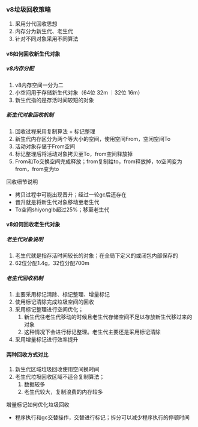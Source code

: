 ### v8垃圾回收策略

1. 采用分代回收思想
2. 内存分为新生代、老生代
3. 针对不同对象采用不同算法

#### v8如何回收新生代对象

##### v8内存分配

1. v8内存空间一分为二
2. 小空间用于存储新生代对象（64位 32m ｜32位 16m）
3. 新生代指的是存活时间较短的对象

##### 新生代对象回收机制

1. 回收过程采用复制算法 + 标记整理
2. 新生代内存区分为两个等大小的空间，使用空间From，空闲空间To
3. 活动对象存储于From空间
4. 标记整理后将活动对象拷贝至To，from空间释放掉
5. From和To交换空间完成释放；from复制给to，from释放掉，to空间变为from，from变为to

回收细节说明

* 拷贝过程中可能出现晋升；经过一轮gc后还存在
* 晋升就是将新生代对象移动至老生代
* To空间shiyonglb超过25%；移至老生代

#### v8如何回收老生代对象

##### 老生代对象说明

1. 老生代就是指存活时间较长的对象；在全局下定义的或闭包内部保存的
2. 62位分配1.4g，32位分配700m

##### 老生代回收机制

1. 主要采用标记清除、标记整理、增量标记
2. 使用标记清除完成垃圾空间的回收
3. 采用标记整理进行空间优化；
   1. 新生代往老生代移动的时候且老生代存储空间不足以存放新生代移过来的对象
   2. 这种情况下会进行标记整理。老生代主要还是采用标记清除
4. 采用增量标记进行效率提升

#### 两种回收方式对比

1. 新生代区域垃圾回收使用空间换时间
2. 老生代垃圾回收区域不适合复制算法；
   1. 数据较多
   2. 老生代较大，复制浪费的内存较多

增量标记如何优化垃圾回收

* 程序执行和gc交替操作，交替进行标记；拆分可以减少程序执行的停顿时间